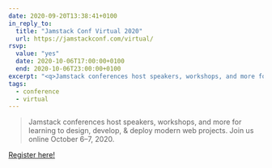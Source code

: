 ```yaml
---
date: 2020-09-20T13:38:41+0100
in_reply_to:
  title: "Jamstack Conf Virtual 2020"
  url: https://jamstackconf.com/virtual/
rsvp:
  value: "yes"
  date: 2020-10-06T17:00:00+0100
  end: 2020-10-06T23:00:00+0100
excerpt: "<q>Jamstack conferences host speakers, workshops, and more for learning to design, develop, & deploy modern web projects.</q>"
tags:
  - conference
  - virtual
---
```


> Jamstack conferences host speakers, workshops, and more for learning to design, develop, & deploy modern web projects. Join us online October 6–7, 2020.

[Register here!](https://ti.to/netlify/jamstack_virtual_oct)
